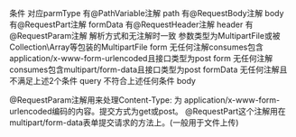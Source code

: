 条件 	                                                                对应parmType
有@PathVariable注解 	                                                path
有@RequestBody注解 	                                                    body
有@RequestPart注解 	                                                    formData
有@RequestHeader注解 	                                                header
有@RequestParam注解 	                                                解析方式和无注解时一致
参数类型为MultipartFile或被Collection\Array等包装的MultipartFile 	        form
无任何注解consumes包含application/x-www-form-urlencoded且接口类型为post 	form
无任何注解consumes包含multipart/form-data且接口类型为post 	            formData
无任何注解且不满足上述2个条件 	                                        query
不符合上述任何条件 	                                                    body


@RequestParam注解用来处理Content-Type: 为 application/x-www-form-urlencoded编码的内容。提交方式为get或post。
@RequestPart这个注解用在multipart/form-data表单提交请求的方法上。(一般用于文件上传)